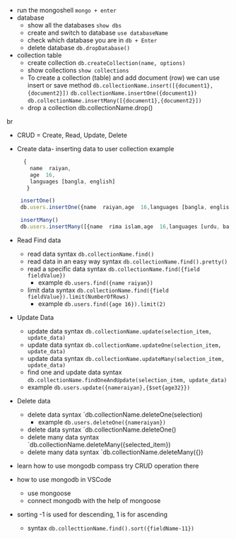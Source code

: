 - run the mongoshell `mongo + enter`
- database
  - show all the databases `show dbs`
  - create and switch to database `use databaseName`
  - check which database you are in `db + Enter`
  - delete database `db.dropDatabase()`
- collection table
  - create collection `db.createCollection(name, options)`
  - show collections `show collections`
  - To create a collection (table) and add document (row) we can use insert or save method
    `db.collectionName.insert([{document1},{document2}])`
    `db.collectionName.insertOne({document1})`
    `db.collectionName.insertMany([{document1},{document2}])`
  - drop a collection db.collectionName.drop()

br

- CRUD = Create, Read, Update, Delete

- Create data- inserting data to user collection example

  ```js
    {
      name  raiyan,
      age  16,
      languages [bangla, english]
     }

   insertOne()
   db.users.insertOne({name  raiyan,age  16,languages [bangla, english]})

   insertMany()
   db.users.insertMany([{name  rima islam,age  16,languages [urdu, bangla]}, {name  rabeya begum,age  16,languages [hindi, bangla]}])

  ```

- Read Find data

  - read data syntax `db.collectionName.find()`
  - read data in an easy way syntax `db.collectionName.find().pretty()`
  - read a specific data syntax `db.collectionName.find({field fieldValue})`
    - example `db.users.find({name raiyan})`
  - limit data syntax `db.collectionName.find({field fieldValue}).limit(NumberOfRows)`
    - example `db.users.find({age 16}).limit(2)`

- Update Data

  - update data syntax `db.collectionName.update(selection_item, update_data)`
  - update data syntax `db.collectionName.updateOne(selection_item, update_data)`
  - update data syntax `db.collectionName.updateMany(selection_item, update_data)`
  - find one and update data syntax `db.collectionName.findOneAndUpdate(selection_item, update_data)`
  - example `db.users.update({nameraiyan},{$set{age32}})`

- Delete data

  - delete data syntax `db.collectionName.deleteOne(selection)
    - example `db.users.deleteOne({nameraiyan})`
  - delete data syntax `db.collectionName.deleteOne()
  - delete many data syntax `db.collectionName.deleteMany({selected_item})
  - delete many data syntax `db.collectionName.deleteMany({})

- learn how to use mongodb compass try CRUD operation there

- how to use mongodb in VSCode

  - use mongoose
  - connect mongodb with the help of mongoose

- sorting -1 is used for descending, 1 is for ascending
  - syntax `db.collecttionName.find().sort({fieldName-11})`
